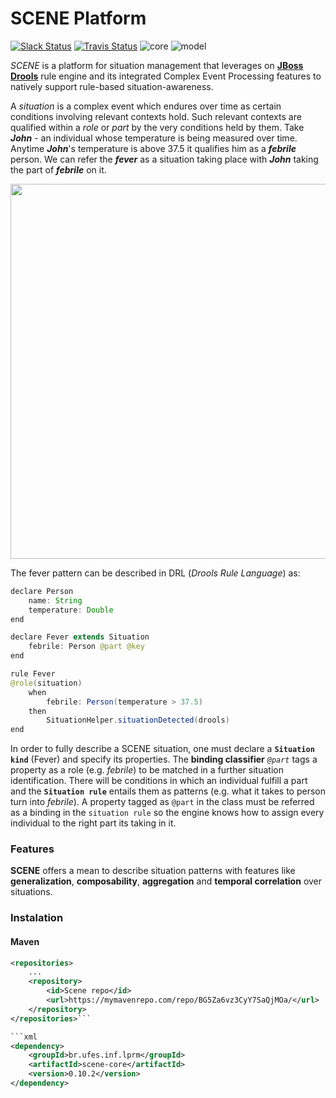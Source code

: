 
# SCENE Platform

[![Slack Status](https://pextraslack.herokuapp.com/badge.svg)](https://pextraslack.herokuapp.com/)
[![Travis Status](https://travis-ci.org/pextralabs/scene-platform.svg?branch=development)](https://travis-ci.org/pextralabs/scene-platform)
![core](https://img.shields.io/badge/core-0.10.2-a295d6.svg)
![model](https://img.shields.io/badge/model-0.10.0-f0ad4e.svg)

*SCENE* is a platform for situation management that leverages on [**JBoss Drools**](https://github.com/droolsjbpm/drools) rule engine and its integrated Complex Event Processing features to natively support rule-based situation-awareness.

A *situation* is a complex event which endures over time as certain conditions involving relevant contexts hold. Such relevant contexts are qualified within a *role* or *part* by the very conditions held by them. Take ***John*** -  an individual whose temperature is being measured over time. Anytime ***John***'s temperature is above 37.5  it qualifies him as a ***febrile*** person.  We can refer the ***fever*** as a situation taking place with ***John*** taking the part of ***febrile*** on it.

<img src="http://i.imgur.com/wv6F1jr.png" width="600px">

The fever pattern can be described in DRL (*Drools Rule Language*) as:

```Java
declare Person
	name: String
	temperature: Double
end

declare Fever extends Situation
	febrile: Person @part @key
end

rule Fever
@role(situation)
	when
		febrile: Person(temperature > 37.5)
	then
		SituationHelper.situationDetected(drools)
end
```
In order to fully describe a SCENE situation, one must declare a **`Situation kind`** (Fever) and specify its properties. The **binding classifier** *`@part`* tags a property as a role (e.g. *febrile*) to be matched in a further situation identification. There will be conditions in which an individual fulfill a part and the **`Situation rule`** entails them as patterns (e.g. what it takes to person turn into *febrile*). A property tagged as `@part` in the class must be referred as a binding in the `situation rule` so the engine knows how to assign every individual to the right part its taking in it.

### Features
**SCENE** offers a mean to describe situation patterns with features like **generalization**, **composability**, **aggregation** and **temporal correlation** over situations.

### Instalation

#### Maven

```xml
<repositories>
	...
	<repository>
		<id>Scene repo</id>
		<url>https://mymavenrepo.com/repo/BG5Za6vz3CyY7SaQjMOa/</url>
	</repository>
</repositories>```

```xml
<dependency>
	<groupId>br.ufes.inf.lprm</groupId>
	<artifactId>scene-core</artifactId>
	<version>0.10.2</version>
</dependency>
```
